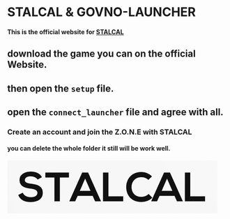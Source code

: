 #   **STALCAL & GOVNO-LAUNCHER**  

#### This is the official website for [STALCAL](https://stalker-server-z2l9.onrender.com)

## download the game you can on the official Website.
## then open the `setup` file.
## open the `connect_launcher` file and agree with all.
### Create an account and join the Z.O.N.E with STALCAL
#### you can delete the whole folder it still will be work well.

![banner](client/assets/banner.png)